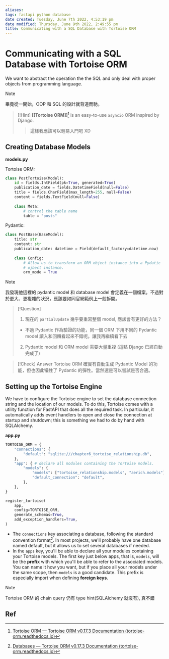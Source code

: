 ```yaml
---
aliases: 
tags: fastapi python database 
date created: Tuesday, June 7th 2022, 4:53:19 pm
date modified: Thursday, June 9th 2022, 2:49:55 pm
title: Communicating with a SQL Database with Tortoise ORM
---
```


# Communicating with a SQL Database with Tortoise ORM

We want to abstract the operation the the SQL and only deal with proper objects from programming language.

> [!Note]
> 畢竟從一開始，OOP 和 SQL 的設計就背道而馳。

> [!Hint]
> **[[Tortoise ORM]]**[^1] is an easy-to-use `asyncio` ORM inspired by Django.
> > 這樣我應該可以輕易入門吧 XD

## Creating Database Models

**models.py**

Tortoise ORM:

```python
class PostTortoise(Model):
    id = fields.IntField(pk=True, generated=True)
    publication_date = fields.DatetimeField(null=False)
    title = fields.CharField(max_length=255, null=False)
    content = fields.TextField(null=False)
    
    class Meta:
	    # control the table name
        table = "posts"
```

Pydantic:

```python
class PostBase(BaseModel):
    title: str
    content: str
    publication_date: datetime = Field(default_factory=datetime.now)
    
    class Config:
	    # Allow us to transform an ORM object instance into a Pydatic
	    # ojbect instance.
        orm_mode = True
```

> [!Note]
> 我發現他這裡的 pydantic model 和 database model 會定義在一個檔案。不過對於更大、更複雜的狀況，應該要如同官網範例上一般拆開。
	
> [!Question]
> 1. 現在的 `partialUpdate` 幾乎要重寫整個 model, 應該會有更好的方法？
> 	- 不過 Pydantic 作為驗證的功能，同一個 ORM 下用不同的 Pydantic model 讀入和回饋看起來不錯呢。讓我再繼續看下去
> 2. Pydantic model 和 ORM model 需要大量重複 (這點 Django 已經自動完成了)
>

> [!Check] Answer
> Tortoise ORM 確實有自動生成 Pydantic Model 的功能，但也因此犠牲了 Pydantic 的彈性。當然還是可以嘗試是否合適。

## Setting up the Tortoise Engine

We have to configure the Tortoise engine to set the database connection string and the location of our models. To do this, Tortoise comes with a utility function for FastAPI that does all the required task. In particular, it automatically adds event handlers to open and close the connection at startup and shutdown; this is something we had to do by hand with SQLAlchemy.

**app.py**

```python
TORTOISE_ORM = {
    "connections": {
        "default": "sqlite:///chapter6_tortoise_relationship.db",
    },
    "app": { # declare all modules containing the Tortoise models.
        "models": {
            "models": ["tortoise_relationship.models", "aerich.models"],
            "default_connection": "default",
        },
    },
}

register_tortoise(
    app,
    config=TORTOISE_ORM,
    generate_schemas=True,
    add_exception_handlers=True,
)
```

- The `connections` key associating a database, following the standard convention format[^2]. In most projects, we'll probably have one database named default, but it allows us to set several databases if needed.
- In the `apps` key, you'll be able to declare all your modules containing your Tortoise models. The first key just below apps, that is, `models`, will be the **prefix** with which you'll be able to refer to the associated models. You can name it how you want, but if you place all your models under the same scope, then `models` is a good candidate. This prefix is especially import when defining **foreign keys**.

> [!Note]
> Tortoise ORM 的 chain query 仍有 type hint(SQLAlchemy 就沒有), 真不錯

## Ref

[^1]: [Tortoise ORM — Tortoise ORM v0.17.3 Documentation (tortoise-orm.readthedocs.io)](https://tortoise-orm.readthedocs.io/en/latest/)
[^2]: [Databases — Tortoise ORM v0.17.3 Documentation (tortoise-orm.readthedocs.io)](https://tortoise-orm.readthedocs.io/en/latest/databases.html?highlight=db_url#db-url)